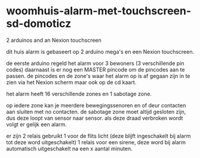 # woomhuis-alarm-met-touchscreen-sd-domoticz
2 arduinos and an Nexion touchscreen 

dit huis alarm is gebaseert op 2 arduino mega's en een Nexion touchscreen.

de eerste arduino regeld het alarm voor 3 bewoners (3 verschillende pin codes) daarnaast is er nog een MASTER pincode om de pincodes aan te passen.
de pincodes en de zone's waar het alarm op is af gegaan zijn in te zien via het Nexion scherm maar ook op de cd kaart.

het alarm heeft 16 verschillende zones en 1 sabotage zone.

op iedere zone kan je meerdere bewegingssenoren en of deur contacten aan sluiten met no contacten. 
de sabotage zone moet altijd gesloten zijn, dus deze loopt van sensor naar sensor. als deze draad verbroken wordt volgt er gelijk een alarm.

er zijn 2 relais gebruikt 1 voor de flits licht (deze blijft ingeschakelt bij alarm tot deze word uitgeschakelt)
1 relais voor een sirene, deze word bij alarm automatisch uitgeschakelt na een x aantal minuten.
